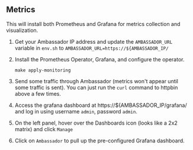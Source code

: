 ## Metrics

This will install both Prometheus and Grafana for metrics collection and visualization.

1. Get your Ambassador IP address and update the `AMBASSADOR_URL` variable in `env.sh` to `AMBASSADOR_URL=https://${AMBASSADOR_IP/`

2. Install the Prometheus Operator, Grafana, and configure the operator.

   ```
   make apply-monitoring
   ```

3. Send some traffic through Ambassador (metrics won't appear until some traffic is sent). You can just run the `curl` command to httpbin above a few times.

4. Access the grafana dashboard at https://${AMBASSADOR_IP/grafana/ and log in using username `admin`, password `admin`.

5. On the left panel, hover over the Dashboards icon (looks like a 2x2 matrix) and click `Manage`

6. Click on `Ambassador` to pull up the pre-configured Grafana dashboard.
